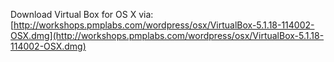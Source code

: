 Download Virtual Box for OS X via:
[http://workshops.pmplabs.com/wordpress/osx/VirtualBox-5.1.18-114002-OSX.dmg](http://workshops.pmplabs.com/wordpress/osx/VirtualBox-5.1.18-114002-OSX.dmg)
